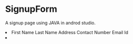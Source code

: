 # SignupForm

A signup page using JAVA in androd studio.
<li>
  First Name
Last Name
Address
Contact Number
Email Id
  <li/>
